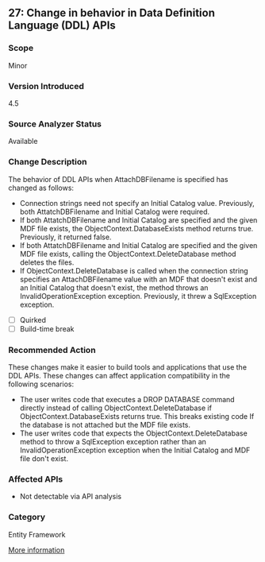 ## 27: Change in behavior in Data Definition Language (DDL) APIs

### Scope
Minor

### Version Introduced
4.5

### Source Analyzer Status
Available

### Change Description
The behavior of DDL APIs when AttachDBFilename is specified has changed as follows: 
* Connection strings need not specify an Initial Catalog value. Previously, both AttatchDBFilename and Initial Catalog were required.
* If both AttatchDBFilename and Initial Catalog are specified and the given MDF file exists, the ObjectContext.DatabaseExists method returns true. Previously, it returned false.
* If both AttatchDBFilename and Initial Catalog are specified and the given MDF file exists, calling the ObjectContext.DeleteDatabase method deletes the files.
* If ObjectContext.DeleteDatabase is called when the connection string specifies an AttachDBFilename value with an MDF that doesn't exist and an Initial Catalog that doesn't exist, the method throws an InvalidOperationException exception. Previously, it threw a SqlException exception.

- [ ] Quirked
- [ ] Build-time break

### Recommended Action
These changes make it easier to build tools and applications that use the DDL APIs. These changes can affect application compatibility in the following scenarios:
- The user writes code that executes a DROP DATABASE command directly instead of calling ObjectContext.DeleteDatabase if ObjectContext.DatabaseExists returns true. This breaks existing code If the database is not attached but the MDF file exists. 
- The user writes code that expects the ObjectContext.DeleteDatabase method to throw a SqlException exception rather than an InvalidOperationException exception when the Initial Catalog and MDF file don't exist.

### Affected APIs
* Not detectable via API analysis

### Category
Entity Framework

[More information](https://msdn.microsoft.com/en-us/library/hh367887(v=vs.110).aspx#sql)
